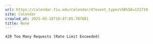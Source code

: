 ```yaml
---
url: https://calendar.fiu.edu/calendar/4?event_types%5B%5D=121719
site: Calendar
crawled_at: 2025-05-16T10:47:05.707881
title: None
---
```


```
429 Too Many Requests (Rate Limit Exceeded)

```

